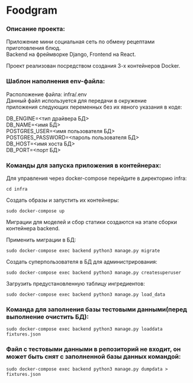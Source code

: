 # Foodgram

### Описание проекта:

Приложение мини социальная сеть по обмену рецептами приготовления блюд.  
Backend на фреймворке Django, Frontend на React.

Проект реализован посредством создания 3-х контейнеров Docker.

### Шаблон наполнения env-файла:

Расположение файла: infra/.env  
Данный файл используется для передачи в окружение  
приложения следующих переменных без их явного указания в коде:

DB_ENGINE=<тип драйвера БД>  
DB_NAME=<имя БД>  
POSTGRES_USER=<имя пользователя БД>  
POSTGRES_PASSWORD=<пароль пользователя БД>  
DB_HOST=<имя хоста БД>  
DB_PORT=<порт БД>  


### Команды для запуска приложения в контейнерах:

Для управления через docker-compose перейдите в директорию infra:
```
cd infra
```

Создать образы и запустить их контейнеры:
```
sudo docker-compose up
```

Миграции для моделей и сбор статики создаются на этапе сборки контейнера backend.

Применить миграции в БД:
```
sudo docker-compose exec backend python3 manage.py migrate
```


Создать суперпользователя в БД для администрирования:
```
sudo docker-compose exec backend python3 manage.py createsuperuser
```

Загрузить предустановленную таблицу ингредиентов:
```
sudo docker-compose exec backend python3 manage.py load_data
```

### Команда для заполнения базы тестовыми данными(перед выполнение очистить БД):

```
sudo docker-compose exec backend python3 manage.py loaddata fixtures.json
```

### Файл с тестовыми данными в репозиторий не входит, он может быть снят с заполненной базы данных командой:
```
sudo docker-compose exec backend python3 manage.py dumpdata > fixtures.json
```
